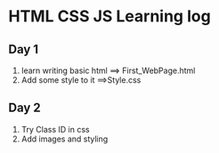 # HTML CSS JS Learning log
## Day 1
1. learn writing basic html ==> First_WebPage.html 
2. Add some style to it ==>Style.css
## Day 2
1. Try Class ID in css
2. Add images and styling
